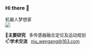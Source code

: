 ### Hi there 👋
机器人梦想家  
![](https://visitor-badge.laobi.icu/badge?page_id=niuwengang.visitor-badge)



🔭**主要研究**&ensp; 多传感器融合定位及运动规划  
📫**学术交流**&ensp; niu_wengang@163.com 
